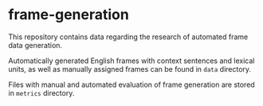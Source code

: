# frame-generation

This repository contains data regarding the research of automated frame data generation.

Automatically generated English frames with context sentences and lexical units, as well as manually assigned frames can be found in `data` directory.

Files with manual and automated evaluation of frame generation are stored in `metrics` directory.
